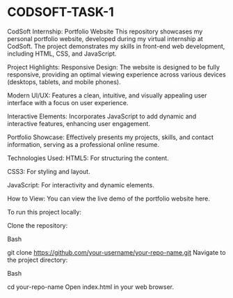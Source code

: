 # CODSOFT-TASK-1
<DIV>
CodSoft Internship: Portfolio Website
This repository showcases my personal portfolio website, developed during my virtual internship at CodSoft. The project demonstrates my skills in front-end web development, including HTML, CSS, and JavaScript.

Project Highlights:
Responsive Design: The website is designed to be fully responsive, providing an optimal viewing experience across various devices (desktops, tablets, and mobile phones).

Modern UI/UX: Features a clean, intuitive, and visually appealing user interface with a focus on user experience.

Interactive Elements: Incorporates JavaScript to add dynamic and interactive features, enhancing user engagement.

Portfolio Showcase: Effectively presents my projects, skills, and contact information, serving as a professional online resume.

Technologies Used:
HTML5: For structuring the content.

CSS3: For styling and layout.

JavaScript: For interactivity and dynamic elements.

How to View:
You can view the live demo of the portfolio website here.

To run this project locally:

Clone the repository:

Bash

git clone https://github.com/your-username/your-repo-name.git
Navigate to the project directory:

Bash

cd your-repo-name
Open index.html in your web browser.
  
</DIV>

